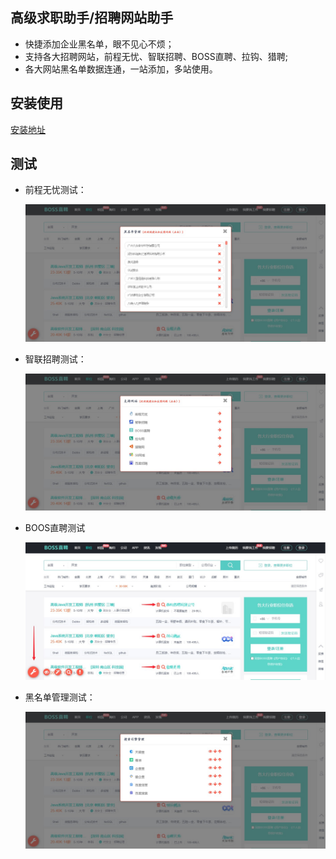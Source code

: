 ## 高级求职助手/招聘网站助手
- 快捷添加企业黑名单，眼不见心不烦；
- 支持各大招聘网站，前程无忧、智联招聘、BOSS直聘、拉钩、猎聘;
- 各大网站黑名单数据连通，一站添加，多站使用。



## 安装使用
[安装地址](https://greasyfork.org/zh-TW/scripts/380848)



## 测试

- 前程无忧测试：

  ![截图](assets/2.jpg)

- 智联招聘测试：

  ![截图](assets/3.jpg)

- BOOS直聘测试

  ![截图](assets/1.jpg)

- 黑名单管理测试：

  ![截图](assets/4.jpg)
